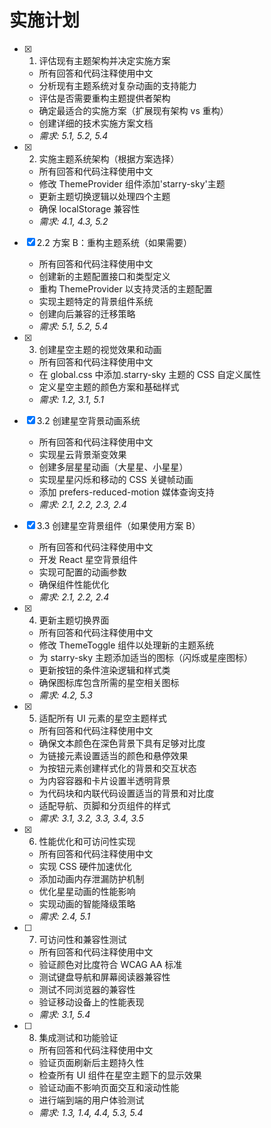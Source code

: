 # 实施计划

- [x] 1. 评估现有主题架构并决定实施方案

  - 所有回答和代码注释使用中文
  - 分析现有主题系统对复杂动画的支持能力
  - 评估是否需要重构主题提供者架构
  - 确定最适合的实施方案（扩展现有架构 vs 重构）
  - 创建详细的技术实施方案文档
  - _需求: 5.1, 5.2, 5.4_

- [x] 2. 实施主题系统架构（根据方案选择）

  - 所有回答和代码注释使用中文
  - 修改 ThemeProvider 组件添加'starry-sky'主题
  - 更新主题切换逻辑以处理四个主题
  - 确保 localStorage 兼容性
  - _需求: 4.1, 4.3, 5.2_

- [x] 2.2 方案 B：重构主题系统（如果需要）

  - 所有回答和代码注释使用中文
  - 创建新的主题配置接口和类型定义
  - 重构 ThemeProvider 以支持灵活的主题配置
  - 实现主题特定的背景组件系统
  - 创建向后兼容的迁移策略
  - _需求: 5.1, 5.2, 5.4_

- [x] 3. 创建星空主题的视觉效果和动画

  - 所有回答和代码注释使用中文
  - 在 global.css 中添加.starry-sky 主题的 CSS 自定义属性
  - 定义星空主题的颜色方案和基础样式
  - _需求: 1.2, 3.1, 5.1_

- [x] 3.2 创建星空背景动画系统

  - 所有回答和代码注释使用中文
  - 实现星云背景渐变效果
  - 创建多层星星动画（大星星、小星星）
  - 实现星星闪烁和移动的 CSS 关键帧动画
  - 添加 prefers-reduced-motion 媒体查询支持
  - _需求: 2.1, 2.2, 2.3, 2.4_

- [x] 3.3 创建星空背景组件（如果使用方案 B）

  - 所有回答和代码注释使用中文
  - 开发 React 星空背景组件
  - 实现可配置的动画参数
  - 确保组件性能优化
  - _需求: 2.1, 2.2, 2.4_

- [x] 4. 更新主题切换界面

  - 所有回答和代码注释使用中文
  - 修改 ThemeToggle 组件以处理新的主题系统
  - 为 starry-sky 主题添加适当的图标（闪烁或星座图标）
  - 更新按钮的条件渲染逻辑和样式类
  - 确保图标库包含所需的星空相关图标
  - _需求: 4.2, 5.3_

- [x] 5. 适配所有 UI 元素的星空主题样式

  - 所有回答和代码注释使用中文
  - 确保文本颜色在深色背景下具有足够对比度
  - 为链接元素设置适当的颜色和悬停效果
  - 为按钮元素创建样式化的背景和交互状态
  - 为内容容器和卡片设置半透明背景
  - 为代码块和内联代码设置适当的背景和对比度
  - 适配导航、页脚和分页组件的样式
  - _需求: 3.1, 3.2, 3.3, 3.4, 3.5_

- [x] 6. 性能优化和可访问性实现

  - 所有回答和代码注释使用中文
  - 实现 CSS 硬件加速优化
  - 添加动画内存泄漏防护机制
  - 优化星星动画的性能影响
  - 实现动画的智能降级策略
  - _需求: 2.4, 5.1_

- [ ] 7. 可访问性和兼容性测试

  - 所有回答和代码注释使用中文
  - 验证颜色对比度符合 WCAG AA 标准
  - 测试键盘导航和屏幕阅读器兼容性
  - 测试不同浏览器的兼容性
  - 验证移动设备上的性能表现
  - _需求: 3.1, 5.4_

- [ ] 8. 集成测试和功能验证
  - 所有回答和代码注释使用中文
  - 验证页面刷新后主题持久性
  - 检查所有 UI 组件在星空主题下的显示效果
  - 验证动画不影响页面交互和滚动性能
  - 进行端到端的用户体验测试
  - _需求: 1.3, 1.4, 4.4, 5.3, 5.4_
